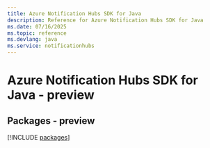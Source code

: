 ```yaml
---
title: Azure Notification Hubs SDK for Java
description: Reference for Azure Notification Hubs SDK for Java
ms.date: 07/16/2025
ms.topic: reference
ms.devlang: java
ms.service: notificationhubs
---
```

# Azure Notification Hubs SDK for Java - preview
## Packages - preview
[!INCLUDE [packages](notification-hubs-index.md)]
